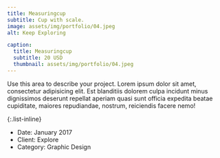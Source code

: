 ```yaml
---
title: Measuringcup
subtitle: Cup with scale.
image: assets/img/portfolio/04.jpeg
alt: Keep Exploring

caption:
  title: Measuringcup
  subtitle: 20 USD
  thumbnail: assets/img/portfolio/04.jpeg
---
```


Use this area to describe your project. Lorem ipsum dolor sit amet, consectetur adipisicing elit. Est blanditiis dolorem culpa incidunt minus dignissimos deserunt repellat aperiam quasi sunt officia expedita beatae cupiditate, maiores repudiandae, nostrum, reiciendis facere nemo!

{:.list-inline}

- Date: January 2017
- Client: Explore
- Category: Graphic Design
